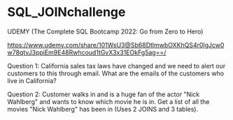 # SQL_JOINchallenge
UDEMY (The Complete SQL Bootcamp 2022: Go from Zero to Hero) 

https://www.udemy.com/share/101WsU3@Sb68DtlmwbOXKhQS4r0lgJcw0w78qtvJ3ppiEm9E48Rwhcoud1tGvX3x31EOkFg5ag==/

Question 1: California sales tax laws have changed and we need to alert our customers to this through email. What are the emails of the customers who live in California?

Question 2: Customer walks in and is a huge fan of the actor "Nick Wahlberg" and wants to know which movie he is in. Get a list of all the movies "Nick Wahlberg" has been in (Uses 2 JOINS and 3 tables).
